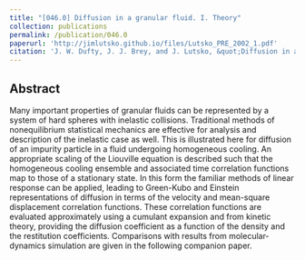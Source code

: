 ```yaml
---
title: "[046.0] Diffusion in a granular fluid. I. Theory"
collection: publications
permalink: /publication/046.0
paperurl: 'http://jimlutsko.github.io/files/Lutsko_PRE_2002_1.pdf'
citation: 'J. W. Dufty, J. J. Brey, and J. Lutsko, &quot;Diffusion in a granular fluid. I. Theory&quot;, <i>Phys. Rev. E</i>, <strong>65</strong>, 51303 (2002)'
---
```

Abstract
---
Many important properties of granular fluids can be represented by a system of hard spheres with inelastic collisions. Traditional methods of nonequilibrium statistical mechanics are effective for analysis and description of the inelastic case as well. This is illustrated here for diffusion of an impurity particle in a fluid undergoing homogeneous cooling. An appropriate scaling of the Liouville equation is described such that the homogeneous cooling ensemble and associated time correlation functions map to those of a stationary state. In this form the familiar methods of linear response can be applied, leading to Green-Kubo and Einstein representations of diffusion in terms of the velocity and mean-square displacement correlation functions. These correlation functions are evaluated approximately using a cumulant expansion and from kinetic theory, providing the diffusion coefficient as a function of the density and the restitution coefficients. Comparisons with results from molecular-dynamics simulation are given in the following companion paper.
